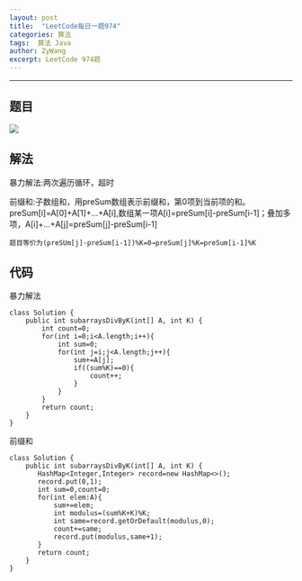 ```yaml
---
layout: post
title:  "LeetCode每日一题974"
categories: 算法
tags:  算法 Java
author: ZyWang
excerpt: LeetCode 974题
---
```


****
## 题目 ##
![](https://www.z4a.net/images/2020/05/27/59e04bd60079b3027efa39fc121af3b.png)
## 解法 ##
暴力解法:两次遍历循环，超时

前缀和:子数组和，用preSum数组表示前缀和，第0项到当前项的和。preSum[i]=A[0]+A[1]+...+A[i],数组某一项A[i]=preSum[i]-preSum[i-1]；叠加多项，A[i]+...+A[j]=preSum[j]-preSum[i-1]
	
	题目等价为(preSUm[j]-preSum[i-1])%K=0→preSum[j]%K=preSum[i-1]%K
## 代码 ##
暴力解法

	class Solution {
	    public int subarraysDivByK(int[] A, int K) {
	        int count=0;
	        for(int i=0;i<A.length;i++){
	            int sum=0;
	            for(int j=i;j<A.length;j++){
	                sum+=A[j];
	                if((sum%K)==0){
	                    count++;
	                }
	            }
	        }
	        return count;
	    }
	}


前缀和

	class Solution {
	    public int subarraysDivByK(int[] A, int K) {
	       HashMap<Integer,Integer> record=new HashMap<>();
	       record.put(0,1);
	       int sum=0,count=0;
	       for(int elem:A){
	           sum+=elem;
	           int modulus=(sum%K+K)%K;
	           int same=record.getOrDefault(modulus,0);
	           count+=same;
	           record.put(modulus,same+1);
	       }
	       return count;
	    }
	}